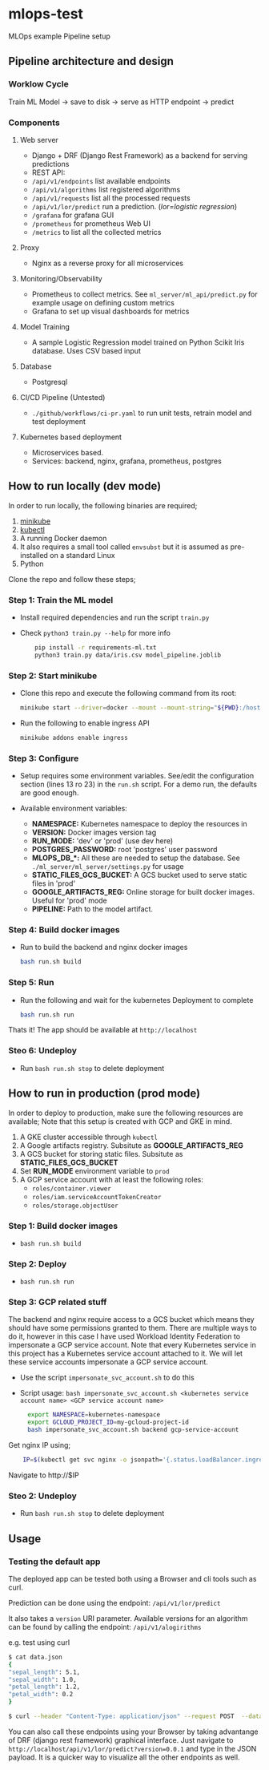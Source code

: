 # mlops-test

MLOps example Pipeline setup 


## Pipeline architecture and design


### Worklow Cycle

Train ML Model → save to disk → serve as HTTP endpoint → predict


### Components

1. Web server
    - Django + DRF (Django Rest Framework) as a backend for serving predictions
    - REST API:
    - `/api/v1/endpoints` list available endpoints
    - `/api/v1/algorithms` list registered algorithms
    - `/api/v1/requests` list all the processed requests
    - `/api/v1/lor/predict` run a prediction. (_lor=logistic regression_)
    - `/grafana` for grafana GUI
    - `/prometheus` for prometheus Web UI
    - `/metrics` to list all the collected metrics


2. Proxy
    - Nginx as a reverse proxy for all microservices


3. Monitoring/Observability
    - Prometheus to collect metrics. See `ml_server/ml_api/predict.py` for example usage on defining custom metrics
    - Grafana to set up visual dashboards for metrics


4. Model Training
    - A sample Logistic Regression model trained on Python Scikit Iris database. Uses CSV based input


5. Database
    - Postgresql


6. CI/CD Pipeline (Untested)
    - `./github/workflows/ci-pr.yaml` to run unit tests, retrain model and test deployment


7. Kubernetes based deployment
    - Microservices based.
    - Services: backend, nginx, grafana, prometheus, postgres



## How to run locally (dev mode)

In order to run locally, the following binaries are required;

1. [minikube](https://minikube.sigs.k8s.io/docs/start/?arch=%2Flinux%2Fx86-64%2Fstable%2Fbinary+download)
2. [kubectl](https://kubectl.docs.kubernetes.io/)
3. A running Docker daemon
4. It also requires a small tool called `envsubst` but it is assumed as
   pre-installed on a standard Linux
5. Python


Clone the repo and follow these steps;


### Step 1: Train the ML model
- Install required dependencies and run the script `train.py`
- Check `python3 train.py --help` for more info

    ```sh
        pip install -r requirements-ml.txt
        python3 train.py data/iris.csv model_pipeline.joblib

    ```


### Step 2: Start minikube
- Clone this repo and execute the following command from its root:

    ```sh
    minikube start --driver=docker --mount --mount-string="${PWD}:/host" --ports=80:80,443:443
    ```
- Run the following to enable ingress API
    ```sh
    minikube addons enable ingress
    ```


### Step 3: Configure
- Setup requires some environment variables. See/edit the configuration section
    (lines 13 ro 23) in the `run.sh` script. For a demo run, the defaults are good enough.

- Available environment variables:
    + __NAMESPACE:__ Kubernetes namespace to deploy the resources in
    + __VERSION:__ Docker images version tag
    + __RUN_MODE:__ 'dev' or 'prod' (use dev here)
    + __POSTGRES_PASSWORD:__ root 'postgres' user password
    + **MLOPS_DB_*:**  All these are needed to setup the database. See
    `./ml_server/ml_server/settings.py` for usage
    + __STATIC_FILES_GCS_BUCKET:__ A GCS bucket used to serve static files in
        'prod'
    + __GOOGLE_ARTIFACTS_REG:__ Online storage for built docker images. Useful
        for 'prod' mode
    + __PIPELINE:__ Path to the model artifact.


### Step 4: Build docker images
- Run to build the backend and nginx docker images

    ```sh
    bash run.sh build

    ```


### Step 5: Run
- Run the following and wait for the kubernetes Deployment to complete

    ```sh
    bash run.sh run
    ```


Thats it! The app should be available at `http://localhost`


### Steo 6: Undeploy
- Run `bash run.sh stop` to delete deployment



## How to run in production (prod mode)

In order to deploy to production, make sure the following resources are available;
Note that this setup is created with GCP and GKE in mind.

1. A GKE cluster accessible through `kubectl`
2. A Google artifacts registry. Subsitute as __GOOGLE_ARTIFACTS_REG__
3. A GCS bucket for storing static files. Subsitute as __STATIC_FILES_GCS_BUCKET__
4. Set __RUN_MODE__ environment variable to `prod`
5. A GCP service account with at least the following roles:
    + `roles/container.viewer`
    + `roles/iam.serviceAccountTokenCreator`
    + `roles/storage.objectUser`   


### Step 1: Build docker images
- `bash run.sh build`


### Step 2: Deploy
- `bash run.sh run`


### Step 3: GCP related stuff
The backend and nginx require access to a GCS bucket which means they should have some permissions granted to them. There are multiple ways to do it, however in this case I have used Workload Identity Federation to impersonate a GCP service account. Note that every Kubernetes service in this project has a Kubernetes service account attached to it. We will let these service accounts impersonate a GCP service account.

- Use the script `impersonate_svc_account.sh` to do this
- Script usage: `bash impersonate_svc_account.sh <kubernetes service account name> <GCP service account name>`
        
   ```bash
     export NAMESPACE=kubernetes-namespace
     export GCLOUD_PROJECT_ID=my-gcloud-project-id
     bash impersonate_svc_account.sh backend gcp-service-account
   ```


Get nginx IP using;

```bash
    IP=$(kubectl get svc nginx -o jsonpath='{.status.loadBalancer.ingress[0].ip}')
```

Navigate to http://$IP


### Steo 2: Undeploy
- Run `bash run.sh stop` to delete deployment


## Usage
### Testing the default app
The deployed app can be tested both using a Browser and cli tools such as curl.

Prediction can be done using the endpoint: `/api/v1/lor/predict` 

It also takes a `version` URI parameter. Available versions for an algorithm can be found by calling the endpoint: `/api/v1/alogirithms`


e.g. test using curl
```bash
$ cat data.json
{
"sepal_length": 5.1,
"sepal_width": 1.0,
"petal_length": 1.2,
"petal_width": 0.2
}

$ curl --header "Content-Type: application/json" --request POST  --data @data.json  http://localhost/api/v1/lor/predict?version=0.0.1

```


You can also call these endpoints using your Browser by taking advantange of DRF (django rest framework) graphical interface. Just navigate to `http://localhost/api/v1/lor/predict?version=0.0.1` and type in the JSON payload. It is a quicker way to visualize all the other endpoints as well.

